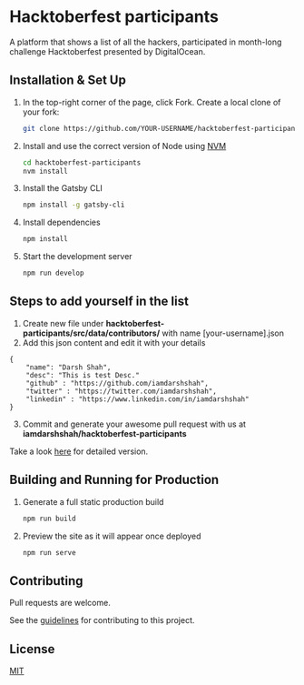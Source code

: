 # Hacktoberfest participants

A platform that shows a list of all the hackers, participated in month-long challenge Hacktoberfest presented by DigitalOcean.

## Installation & Set Up

1. In the top-right corner of the page, click Fork. Create a local clone of your fork:

   ```sh
   git clone https://github.com/YOUR-USERNAME/hacktoberfest-participants
   ```

2. Install and use the correct version of Node using [NVM](https://github.com/nvm-sh/nvm)

   ```sh
   cd hacktoberfest-participants
   nvm install
   ```

3. Install the Gatsby CLI

   ```sh
   npm install -g gatsby-cli
   ```

4. Install dependencies

   ```sh
   npm install
   ```

5. Start the development server

   ```sh
   npm run develop
   ```

## Steps to add yourself in the list

1. Create new file under **hacktoberfest-participants/src/data/contributors/** with name [your-username].json
2. Add this json content and edit it with your details

```
{
    "name": "Darsh Shah",
    "desc": "This is test Desc."
    "github" : "https://github.com/iamdarshshah",
    "twitter" : "https://twitter.com/iamdarshshah",
    "linkedin" : "https://www.linkedin.com/in/iamdarshshah"
}
```

3. Commit and generate your awesome pull request with us at **iamdarshshah/hacktoberfest-participants**

Take a look [here](./example-showcase/add_me.md) for detailed version.

## Building and Running for Production

1. Generate a full static production build

   ```sh
   npm run build
   ```

1. Preview the site as it will appear once deployed

   ```sh
   npm run serve
   ```

## Contributing

Pull requests are welcome.

See the [guidelines](CONTRIBUTING.md) for contributing to this project.

## License

[MIT](LICENSE)
